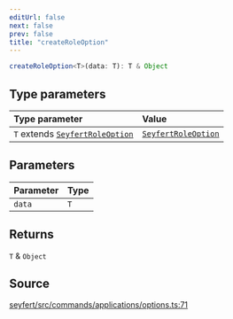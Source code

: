 ```yaml
---
editUrl: false
next: false
prev: false
title: "createRoleOption"
---
```


```ts
createRoleOption<T>(data: T): T & Object
```

## Type parameters

| Type parameter | Value |
| :------ | :------ |
| `T` extends [`SeyfertRoleOption`](/api/type-aliases/seyfertroleoption/) | [`SeyfertRoleOption`](/api/type-aliases/seyfertroleoption/) |

## Parameters

| Parameter | Type |
| :------ | :------ |
| `data` | `T` |

## Returns

`T` & `Object`

## Source

[seyfert/src/commands/applications/options.ts:71](https://github.com/potoland/potocuit/blob/c4fb0c1/src/commands/applications/options.ts#L71)

